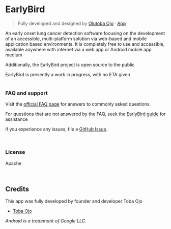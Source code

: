# EarlyBird
> Fully developed and designed by  [Olutoba Ojo](https://tobaojo.com) &middot; [App](https://tobaojo.com) <!-- Replace link with download link) -->

An early onset lung cancer detection software focusing on the development of an accessible, multi-platform solution via web-based and mobile application based environments. It is completely free to use and accessible, available anywhere with internet via a web app or Android mobile app medium

Additionally, the EarlyBird project is open source to the public

EarlyBird is presently a work in progress, with no ETA given
<br><br>


### FAQ and support

Visit the [official FAQ page](http://tobaojo.com) for answers to commonly asked questions.

For questions that are not answered by the FAQ, seek the [EarlyBird guide](http://tobaojo.com) for assistance<!-- Add walter guide link -->

If you experience any issues, file a [GitHub Issue](https://github.com/Toba-O/Walter/issues).

<br>

### License

Apache

<br>

## Credits

This app was fully developed by founder and developer Toba Ojo
- [Toba Ojo](http://tobaojo.com/)

<i> 
  Android is a trademark of Google LLC. <br>
</i>

